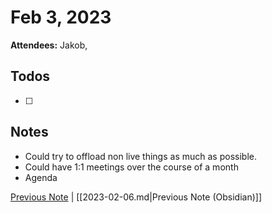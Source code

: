 # Feb 3, 2023

**Attendees:** Jakob,

## Todos

- [ ] 

## Notes

- Could try to offload non live things as much as possible.
- Could have 1:1 meetings over the course of a month
- Agenda 

[Previous Note](2023\02\2023-02-06.md) | [[2023-02-06.md|Previous Note (Obsidian)]]